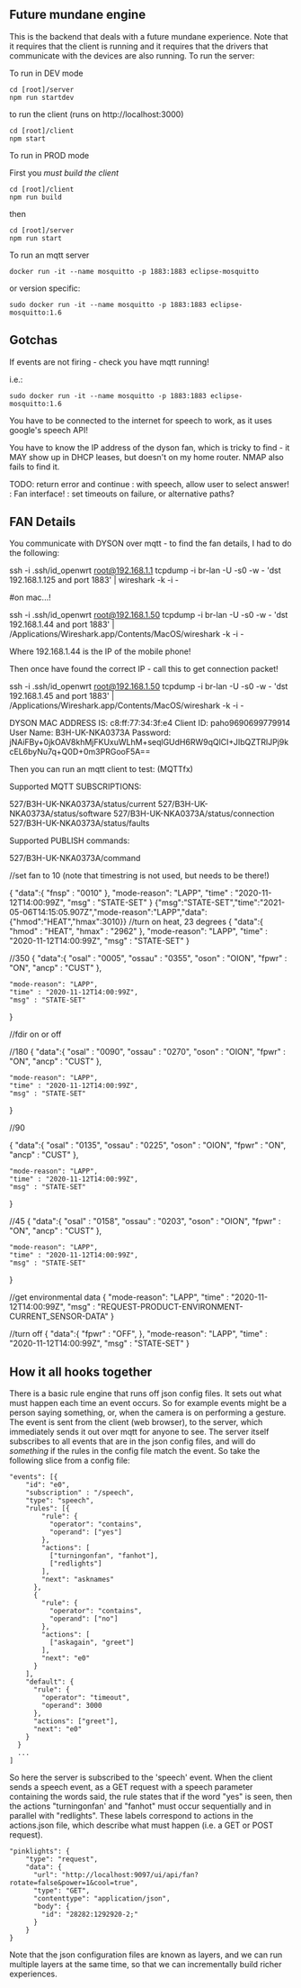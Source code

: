 Future mundane engine
---------------------


This is the backend that deals with a future mundane experience.  Note that it requires that the client is running and it requires that the drivers that communicate with the devices are also running.  To run the server:

To run in DEV mode

```
cd [root]/server
npm run startdev
```

to run the client (runs on http://localhost:3000)

```
cd [root]/client
npm start
```
 
To run in PROD mode

First you *must build the client*
```
cd [root]/client
npm run build
```

then

```
cd [root]/server
npm run start
```

To run an mqtt server

```
docker run -it --name mosquitto -p 1883:1883 eclipse-mosquitto
```

or version specific:

```
sudo docker run -it --name mosquitto -p 1883:1883 eclipse-mosquitto:1.6
```


Gotchas
-------

If events are not firing - check you have mqtt running!  

i.e.:

```
sudo docker run -it --name mosquitto -p 1883:1883 eclipse-mosquitto:1.6

```

You have to be connected to the internet for speech to work, as it uses google's speech API!

You have to know the IP address of the dyson fan, which is tricky to find - it MAY show up in DHCP leases, but doesn't on my home router.  NMAP also fails to find it.


TODO: return error and continue
    :  with speech, allow user to select answer!
    : Fan interface!
    : set timeouts on failure, or alternative paths?

FAN Details
-----------


You communicate with DYSON over mqtt - to find the fan details, I had to do the following:

ssh -i .ssh/id_openwrt root@192.168.1.1 tcpdump -i br-lan -U -s0 -w - 'dst 192.168.1.125 and port 1883' | wireshark -k -i -

#on mac...!

ssh -i .ssh/id_openwrt root@192.168.1.50 tcpdump -i br-lan -U -s0 -w - 'dst 192.168.1.44 and port 1883' | /Applications/Wireshark.app/Contents/MacOS/wireshark -k -i -

Where 192.168.1.44 is the IP of the mobile phone!

Then once have found the correct IP - call this to get connection packet!

ssh -i .ssh/id_openwrt root@192.168.1.50 tcpdump -i br-lan -U -s0 -w - 'dst 192.168.1.45 and port 1883' | /Applications/Wireshark.app/Contents/MacOS/wireshark -k -i -

DYSON MAC ADDRESS IS: c8:ff:77:34:3f:e4
Client ID: paho9690699779914
User Name: B3H-UK-NKA0373A
Password: jNAiFBy+0jkOAV8khMjFKUxuWLhM+seqlGUdH6RW9qQlCI+JIbQZTRlJPj9kcEL6byNu7q+Q0D+0m3PRGooF5A==

Then you can run an mqtt client to test: (MQTTfx)

Supported MQTT SUBSCRIPTIONS:

527/B3H-UK-NKA0373A/status/current
527/B3H-UK-NKA0373A/status/software
527/B3H-UK-NKA0373A/status/connection
527/B3H-UK-NKA0373A/status/faults

Supported PUBLISH commands:

527/B3H-UK-NKA0373A/command

//set fan to 10 (note that timestring is not used, but needs to be there!)

{
    "data":{
        "fnsp" : "0010"
    },
    "mode-reason": "LAPP",
    "time" : "2020-11-12T14:00:99Z",
    "msg" : "STATE-SET"
}
{"msg":"STATE-SET","time":"2021-05-06T14:15:05.907Z","mode-reason":"LAPP","data":{"hmod":"HEAT","hmax":3010}}
//turn on heat, 23 degrees
{
    "data":{
        "hmod" : "HEAT",
        "hmax" : "2962"
    },
    "mode-reason": "LAPP",
    "time" : "2020-11-12T14:00:99Z",
    "msg" : "STATE-SET"
}

//350
{
    "data":{
        "osal" : "0005",
        "ossau" : "0355",
        "oson" : "OION",
        "fpwr" : "ON",
        "ancp" : "CUST"
    },

    "mode-reason": "LAPP",
    "time" : "2020-11-12T14:00:99Z",
    "msg" : "STATE-SET"
}

//fdir on or off

//180
{
    "data":{
        "osal" : "0090",
        "ossau" : "0270",
        "oson" : "OION",
        "fpwr" : "ON",
        "ancp" : "CUST"
    },

    "mode-reason": "LAPP",
    "time" : "2020-11-12T14:00:99Z",
    "msg" : "STATE-SET"
}

//90

{
    "data":{
        "osal" : "0135",
        "ossau" : "0225",
        "oson" : "OION",
        "fpwr" : "ON",
        "ancp" : "CUST"
    },

    "mode-reason": "LAPP",
    "time" : "2020-11-12T14:00:99Z",
    "msg" : "STATE-SET"
}


//45
{
    "data":{
        "osal" : "0158",
        "ossau" : "0203",
        "oson" : "OION",
        "fpwr" : "ON",
        "ancp" : "CUST"
    },

    "mode-reason": "LAPP",
    "time" : "2020-11-12T14:00:99Z",
    "msg" : "STATE-SET"
}


//get environmental data
{
    "mode-reason": "LAPP",
    "time" : "2020-11-12T14:00:99Z",
    "msg" : "REQUEST-PRODUCT-ENVIRONMENT-CURRENT_SENSOR-DATA"
}

//turn off 
{
    "data":{
        "fpwr" : "OFF",
    },
    "mode-reason": "LAPP",
    "time" : "2020-11-12T14:00:99Z",
    "msg" : "STATE-SET"
}


How it all hooks together
-------------------------

There is a basic rule engine that runs off json config files.  It sets out what must happen each time an event occurs.  So for example events might be a person saying something, or, when the camera is on performing a gesture.  The event is sent from the client (web browser), to the server, which immediately sends it out over mqtt for anyone to see.  The server itself subscribes to all events that are in the json config files, and will do *something* if the rules in the config file match the event.  So take the following slice from a config file:

```
"events": [{
    "id": "e0",
    "subscription" : "/speech",
    "type": "speech",
    "rules": [{
        "rule": {
          "operator": "contains",
          "operand": ["yes"]
        },
        "actions": [
          ["turningonfan", "fanhot"],
          ["redlights"]
        ],
        "next": "asknames"
      },
      {
        "rule": {
          "operator": "contains",
          "operand": ["no"]
        },
        "actions": [
          ["askagain", "greet"]
        ],
        "next": "e0"
      }
    ],
    "default": {
      "rule": {
        "operator": "timeout",
        "operand": 3000
      },
      "actions": ["greet"],
      "next": "e0"
    }
  }
  ...
]
```

So here the server is subscribed to the 'speech' event.  When the client sends a speech event, as a GET request with a speech parameter containing the words said, the rule states that if the word "yes" is seen, then the actions "turningonfan' and "fanhot" must occur sequentially and in parallel with "redlights".  These labels correspond to actions in the actions.json file, which describe what must happen (i.e. a GET or POST request).

```
"pinklights": {
    "type": "request",
    "data": {
      "url": "http://localhost:9097/ui/api/fan?rotate=false&power=1&cool=true",
      "type": "GET",
      "contenttype": "application/json",
      "body": {
        "id": "28282:1292920-2;"
      }
    }
}
```

Note that the json configuration files are known as layers, and we can run multiple layers at the same time, so that we can incrementally build richer experiences.
